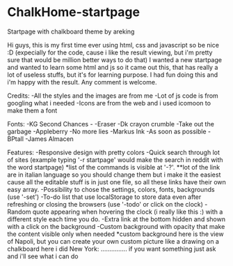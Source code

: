 # ChalkHome-startpage
Startpage with chalkboard theme
by areking

Hi guys, this is my first time ever using html, css and javascript so be nice :D (expecially for the code, cause i like the result viewing, but i'm pretty sure that would be million better ways to do that)
I wanted a new startpage and wanted to learn some html and js so it came out this, that has really a lot of useless stuffs, but it's for learning purpose.
I had fun doing this and i'm happy with the result. Any comment is welcome.


Credits:
-All the styles and the images are from me
-Lot of js code is from googling what i needed
-Icons are from the web and i used icomoon to make them a font

Fonts:
-KG Second Chances - 
-Eraser
-Dk crayon crumble
-Take out the garbage
-Appleberry
-No more lies
-Markus Ink
-As soon as possible
-BPtall
-James Almacen

Features:
-Responsive design with pretty colors
-Quick search through lot of sites (example typing '-r startpage' would make the search in reddit with the word startpage)
	*list of the commands is visible at '-?'.
	**lot of the link are in italian language so you should change them but i make it the easiest cause all the editable stuff is in just one file, so all these links have their own easy array.
-Possibility to chose the settings, colors, fonts, backgrounds (use '-set')
-To-do list that use localStorage to store data even after refreshing or closing the browsers (use '-todo' or click on the clock)
-Random quote appearing when hovering the clock (i really like this :) with a different style each time you do.
-Extra link at the bottom hidden and shown with a click on the background
-Custom background with opacity that make the content visible only when needed
	*custom background here is the view of Napoli, but you can create your own custom picture like a drawing on a chalkboard
	here i did New York:
	...............
	if you want something just ask and i'll see what i can do

